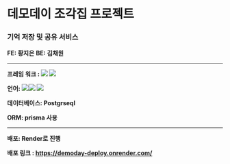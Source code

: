 # 데모데이 조각집 프로젝트 

### **기억 저장 및 공유 서비스**

**FE: 황지은**
**BE: 김채원**




---

**프레임 워크 : <img src="https://img.shields.io/badge/Node.js-339933?style=for-the-badge&logo=Node.js&logoColor=white">
<img src="https://img.shields.io/badge/React-61DAFB?style=for-the-badge&logo=React&logoColor=white">** 


**언어: <img src="https://img.shields.io/badge/JavaScript-F7DF1E?style=for-the-badge&logo=JavaScript&logoColor=white"><img src="https://img.shields.io/badge/HTML5-E34F26?style=for-the-badge&logo=HTML5&logoColor=white"> <img src="https://img.shields.io/badge/CSS3-1572B6?style=for-the-badge&logo=CSS3&logoColor=white">** 


**데이터베이스: Postgrseql**


**ORM: prisma 사용**




---

**배포: Render로 진행**

**배포 링크 : https://demoday-deploy.onrender.com/**

